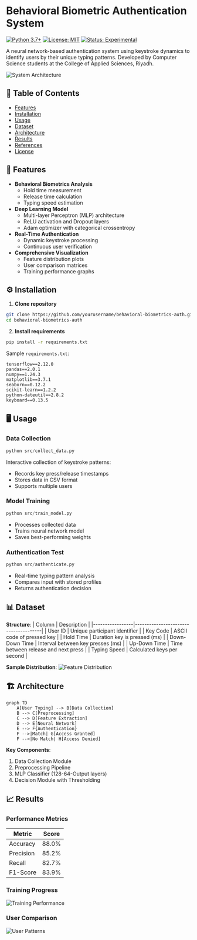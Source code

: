 # Behavioral Biometric Authentication System

[![Python 3.7+](https://img.shields.io/badge/python-3.7%2B-blue.svg)](https://www.python.org/downloads/)
[![License: MIT](https://img.shields.io/badge/License-MIT-yellow.svg)](https://opensource.org/licenses/MIT)
[![Status: Experimental](https://img.shields.io/badge/Status-Experimental-orange)](https://github.com/yourusername/behavioral-biometrics-auth)

A neural network-based authentication system using keystroke dynamics to identify users by their unique typing patterns. Developed by Computer Science students at the College of Applied Sciences, Riyadh.

![System Architecture](images/system_architecture.png)

## 📖 Table of Contents
- [Features](#-features)
- [Installation](#-installation)
- [Usage](#-usage)
- [Dataset](#-dataset)
- [Architecture](#-architecture)
- [Results](#-results)
- [References](#-references)
- [License](#-license)

## 🌟 Features
- **Behavioral Biometrics Analysis**
  - Hold time measurement
  - Release time calculation
  - Typing speed estimation
- **Deep Learning Model**
  - Multi-layer Perceptron (MLP) architecture
  - ReLU activation and Dropout layers
  - Adam optimizer with categorical crossentropy
- **Real-Time Authentication**
  - Dynamic keystroke processing
  - Continuous user verification
- **Comprehensive Visualization**
  - Feature distribution plots
  - User comparison matrices
  - Training performance graphs

## ⚙️ Installation

1. **Clone repository**
```bash
git clone https://github.com/yourusername/behavioral-biometrics-auth.git
cd behavioral-biometrics-auth
```

2. **Install requirements**
```bash
pip install -r requirements.txt
```

Sample `requirements.txt`:
```
tensorflow==2.12.0
pandas==2.0.1
numpy==1.24.3
matplotlib==3.7.1
seaborn==0.12.2
scikit-learn==1.2.2
python-dateutil==2.8.2
keyboard==0.13.5
```

## 🖥️ Usage

### Data Collection
```python
python src/collect_data.py
```
Interactive collection of keystroke patterns:
- Records key press/release timestamps
- Stores data in CSV format
- Supports multiple users

### Model Training
```python
python src/train_model.py
```
- Processes collected data
- Trains neural network model
- Saves best-performing weights

### Authentication Test
```python
python src/authenticate.py
```
- Real-time typing pattern analysis
- Compares input with stored profiles
- Returns authentication decision

## 📊 Dataset

**Structure**:
| Column          | Description                          |
|-----------------|--------------------------------------|
| User ID         | Unique participant identifier        |
| Key Code        | ASCII code of pressed key            |
| Hold Time       | Duration key is pressed (ms)         |
| Down-Down Time  | Interval between key presses (ms)    |
| Up-Down Time    | Time between release and next press  |
| Typing Speed    | Calculated keys per second           |

**Sample Distribution**:
![Feature Distribution](images/feature_distribution.png)

## 🏗️ Architecture

```mermaid
graph TD
    A[User Typing] --> B[Data Collection]
    B --> C[Preprocessing]
    C --> D[Feature Extraction]
    D --> E[Neural Network]
    E --> F{Authentication}
    F -->|Match| G[Access Granted]
    F -->|No Match| H[Access Denied]
```

**Key Components**:
1. Data Collection Module
2. Preprocessing Pipeline
3. MLP Classifier (128-64-Output layers)
4. Decision Module with Thresholding

## 📈 Results

### Performance Metrics
| Metric     | Score  |
|------------|--------|
| Accuracy   | 88.0%  |
| Precision  | 85.2%  |
| Recall     | 82.7%  |
| F1-Score   | 83.9%  |

### Training Progress
![Training Performance](images/training_performance.png)

### User Comparison
![User Patterns](images/user_comparison.png)

